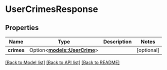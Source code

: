 # UserCrimesResponse

## Properties

Name | Type | Description | Notes
------------ | ------------- | ------------- | -------------
**crimes** | Option<[**models::UserCrime**](UserCrime.md)> |  | [optional]

[[Back to Model list]](../README.md#documentation-for-models) [[Back to API list]](../README.md#documentation-for-api-endpoints) [[Back to README]](../README.md)


